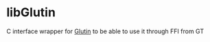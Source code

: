 # libGlutin

C interface wrapper for [Glutin](https://github.com/rust-windowing/glutin/) to be able to use it through FFI from GT
